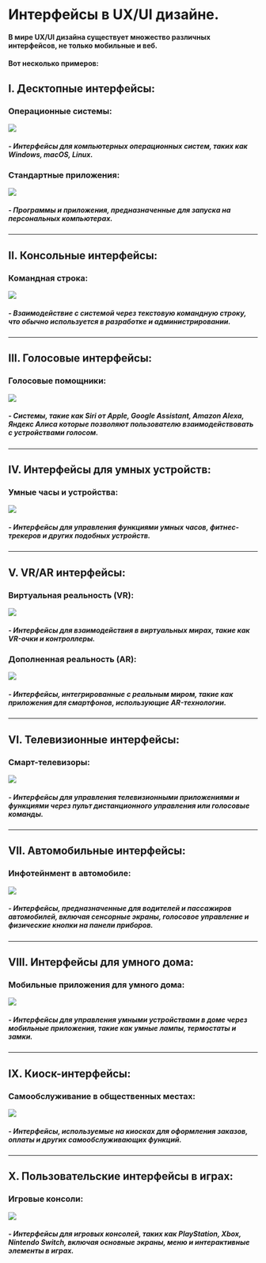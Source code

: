 # Интерфейсы в UX/UI дизайне.

#### В мире UX/UI дизайна существует множество различных интерфейсов, не только мобильные и веб.
#### Вот несколько примеров:

## I. Десктопные интерфейсы:
### Операционные системы:
![](https://cdn.fishki.net/upload/users/2020/05/21/509141/a49918505085b5e7db07e4b7e4590c5a.jpg)
##### - Интерфейсы для компьютерных операционных систем, таких как Windows, macOS, Linux.

### Стандартные приложения:
![](https://media.idownloadblog.com/wp-content/uploads/2015/11/OS-X-El-Capitan-Calendar-suggested-events-Mac-screenshot-003.png)
##### - Программы и приложения, предназначенные для запуска на персональных компьютерах.
____
## II. Консольные интерфейсы:
### Командная строка:
![](https://macnot.ru/wp-content/uploads/2021/03/terminale-djdj-768x630.jpg)
##### - Взаимодействие с системой через текстовую командную строку, что обычно используется в разработке и администрировании.
____
## III. Голосовые интерфейсы:
### Голосовые помощники:
![](https://moneymakerfactory.ru/Pics/verstka/img-721-1603315086.jpg)
##### - Системы, такие как Siri от Apple, Google Assistant, Amazon Alexa, Яндекс Алиса которые позволяют пользователю взаимодействовать с устройствами голосом.
____
## IV. Интерфейсы для умных устройств:
### Умные часы и устройства:
![](https://foni.club/uploads/posts/2023-01/thumbs/1673626832_foni-club-p-krutie-oboi-na-mi-bend-29.jpg)
##### - Интерфейсы для управления функциями умных часов, фитнес-трекеров и других подобных устройств.
____
## V. VR/AR интерфейсы:
### Виртуальная реальность (VR):
![](https://i.pcmag.com/imagery/reviews/00SuyslSUkletC0s7fM7Hjp-9.fit_lim.size_1050x.jpg)
##### - Интерфейсы для взаимодействия в виртуальных мирах, такие как VR-очки и контроллеры.
### Дополненная реальность (AR):
![](https://www.digitaltrends.com/wp-content/uploads/2018/04/arinterface01.jpg?p=1)
##### - Интерфейсы, интегрированные с реальным миром, такие как приложения для смартфонов, использующие AR-технологии.
____
## VI. Телевизионные интерфейсы:
### Смарт-телевизоры:
![](https://www.digitaltrends.com/wp-content/uploads/2022/12/lg-web-os-2023-1.jpeg?fit=720%2C720&p=1)
##### - Интерфейсы для управления телевизионными приложениями и функциями через пульт дистанционного управления или голосовые команды.
____
## VII. Автомобильные интерфейсы:
### Инфотейнмент в автомобиле:
![](https://htdrive.ru/img/Tesla-Model-S-2.jpg)
##### - Интерфейсы, предназначенные для водителей и пассажиров автомобилей, включая сенсорные экраны, голосовое управление и физические кнопки на панели приборов.
____
## VIII. Интерфейсы для умного дома:
### Мобильные приложения для умного дома:
![](https://myrealestate.in/storage/2023/03/Collage-Smart-Homes.jpg)
##### - Интерфейсы для управления умными устройствами в доме через мобильные приложения, такие как умные лампы, термостаты и замки.
____
## IX. Киоск-интерфейсы:
### Самообслуживание в общественных местах:
![](https://i4.tabor.ru/feed/2020-01-07/18769866/2135899_760x500.jpg)
##### - Интерфейсы, используемые на киосках для оформления заказов, оплаты и других самообслуживающих функций.
____
## X. Пользовательские интерфейсы в играх:
### Игровые консоли:
![](https://sun6-21.userapi.com/AmVYow0rvdpVOMXTMjJjflmz2nXX3YlfDAco_A/RfJogftWQQw.jpg)
##### - Интерфейсы для игровых консолей, таких как PlayStation, Xbox, Nintendo Switch, включая основные экраны, меню и интерактивные элементы в играх.

